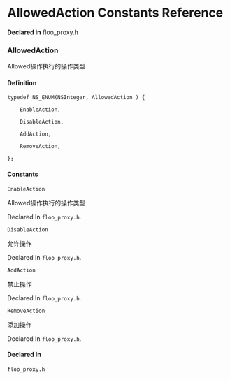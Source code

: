 # AllowedAction Constants Reference

  **Declared in** floo_proxy.h  

### AllowedAction

Allowed操作执行的操作类型

#### Definition
    typedef NS_ENUM(NSInteger, AllowedAction ) {   
        
        EnableAction,
        
        DisableAction,
        
        AddAction,
        
        RemoveAction,
        
    };

#### Constants

<a name="" title="EnableAction"></a><code>EnableAction</code>

Allowed操作执行的操作类型

   Declared In `floo_proxy.h`.

<a name="" title="DisableAction"></a><code>DisableAction</code>

允许操作

   Declared In `floo_proxy.h`.

<a name="" title="AddAction"></a><code>AddAction</code>

禁止操作

   Declared In `floo_proxy.h`.

<a name="" title="RemoveAction"></a><code>RemoveAction</code>

添加操作

   Declared In `floo_proxy.h`.

#### Declared In
`floo_proxy.h`

